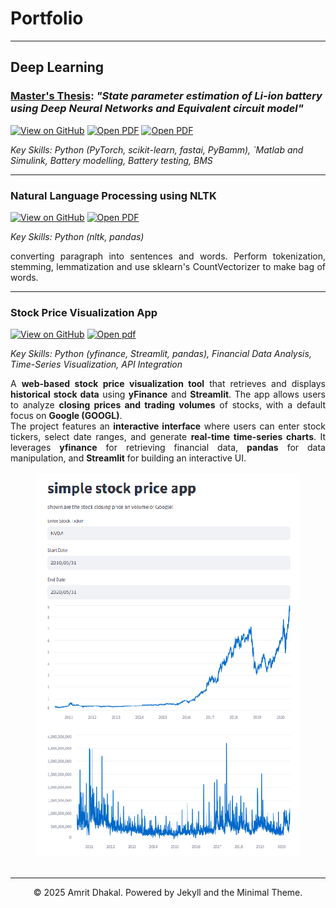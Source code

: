 # Portfolio
---

## Deep Learning

### <ins>Master's Thesis</ins>: *"State parameter estimation of Li-ion battery using Deep Neural Networks and Equivalent circuit model"* <br>

[![View on GitHub](https://img.shields.io/badge/GitHub-View_on_GitHub-blue?logo=GitHub)]()
[![Open PDF](https://img.shields.io/badge/PDF-Read%20Thesis%20Proposal%20PDF-red?logo=adobe-acrobat-reader)]()
[![Open PDF](https://img.shields.io/badge/PDF-View%20Slides%20PDF-red?logo=adobe-acrobat-reader)]()


_Key Skills: Python (PyTorch, scikit-learn, fastai, PyBamm), `Matlab and Simulink, Battery modelling, Battery testing, BMS_

---
### Natural Language Processing using NLTK

[![View on GitHub](https://img.shields.io/badge/GitHub-View_on_GitHub-blue?logo=GitHub)](https://github.com/DhakalAmrit/nltp/tree/main)
[![Open PDF](https://img.shields.io/badge/PDF-Read%20PDF-red?logo=adobe-acrobat-reader)]()

_Key Skills: Python (nltk, pandas)_ 
<div style="text-align: justify">  

converting paragraph into sentences and words. Perform tokenization, stemming, lemmatization and use sklearn's CountVectorizer to make bag of words.

</div>  

---

### Stock Price Visualization App  

[![View on GitHub](https://img.shields.io/badge/GitHub-View_on_GitHub-blue?logo=GitHub)](https://github.com/DhakalAmrit/nltp/tree/main/streamlit_app)
[![Open pdf](https://img.shields.io/badge/PDF-Read%20PDF-red?logo=adobe-acrobat-reader)](https://github.com/DhakalAmrit/nltp/blob/main/streamlit_app/how%20to%20setup%20conda%20environment%20in%20windows%20and%20run%20streamlit%20app.pdf)

_Key Skills: Python (yfinance, Streamlit, pandas), Financial Data Analysis, Time-Series Visualization, API Integration_ 

<div style="text-align: justify">  
A <b>web-based stock price visualization tool</b> that retrieves and displays <b>historical stock data</b> using <b>yFinance</b> and <b>Streamlit</b>. The app allows users to analyze <b>closing prices and trading volumes</b> of stocks, with a default focus on <b>Google (GOOGL)</b>.  
<br>  
The project features an <b>interactive interface</b> where users can enter stock tickers, select date ranges, and generate <b>real-time time-series charts</b>. It leverages <b>yfinance</b> for retrieving financial data, <b>pandas</b> for data manipulation, and <b>Streamlit</b> for building an interactive UI.
</div>  
<br>  
<center><img src="images/stock_chart.png"/></center>  
<br>  

---


<center>© 2025 Amrit Dhakal. Powered by Jekyll and the Minimal Theme.</center>

